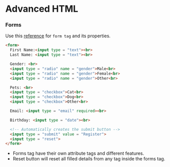 # Advanced HTML

### Forms

Use this [reference](https://www.w3schools.com/html/html_forms.asp) for `form tag` and its properties.
```html
<form>
  First Name:<input type = "text"><br>
  Last Name: <input type = "text"><br>

  Gender: <br>
  <input type = "radio" name = "gender">Male<br>
  <input type = "radio" name = "gender">Female<br>
  <input type = "radio" name = "gender">Other<br>

  Pets: <br>
  <input type = "checkbox">Cat<br>
  <input type = "checkbox">Dog<br>
  <input type = "checkbox">Other<br>

  Email: <input type = "email" required><br>

  Birthday: <input type = "date"><br>

  <!-- Automatically creates the submit button -->
  <input type = "submit" value = "Register">
  <input type = "reset">
</form>
  ```
* Forms tag have their own attribute tags and different features.
* Reset button will reset all filled details from any tag inside the forms tag.
